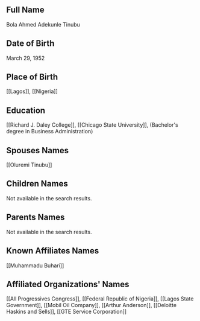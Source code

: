 ## Full Name
Bola Ahmed Adekunle Tinubu

## Date of Birth
March 29, 1952

## Place of Birth
[[Lagos]], [[Nigeria]]

## Education
[[Richard J. Daley College]], [[Chicago State University]], (Bachelor's degree in Business Administration)

## Spouses Names
[[Oluremi Tinubu]]

## Children Names
Not available in the search results.

## Parents Names
Not available in the search results.

## Known Affiliates Names
[[Muhammadu Buhari]]

## Affiliated Organizations' Names
[[All Progressives Congress]], [[Federal Republic of Nigeria]], [[Lagos State Government]], [[Mobil Oil Company]], [[Arthur Anderson]], [[Deloitte Haskins and Sells]], [[GTE Service Corporation]]